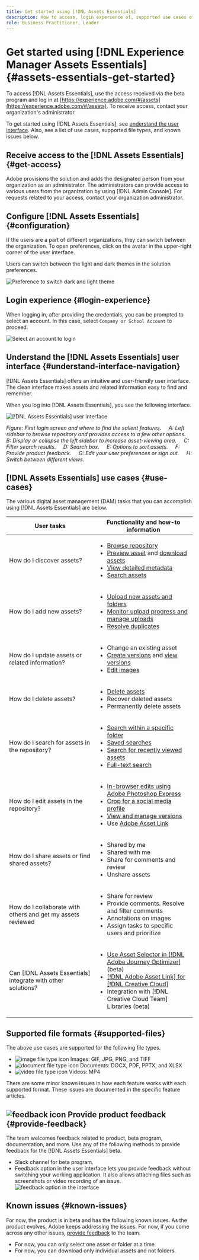 ```yaml
---
title: Get started using [!DNL Assets Essentials]
description: How to access, login experience of, supported use cases of, and known issues of [!DNL Assets Essentials].
role: Business Practitioner, Leader
---
```

# Get started using [!DNL Experience Manager Assets Essentials] {#assets-essentials-get-started}

<!-- TBD: Rename the file and title and anchor. -->

<!-- TBD: Quick start steps as 1. Upload assets, 2. search and download 3. Edit, share, and organize -->

To access [!DNL Assets Essentials], use the access received via the beta program and log in at [https://experience.adobe.com/#/assets](https://experience.adobe.com/#/assets). To receive access, contact your organization's administrator.

<!-- TBD: Remove this line. -->

To get started using [!DNL Assets Essentials], see [understand the user interface](/help/get-started.md). Also, see a list of use cases, supported file types, and known issues below.

## Receive access to the [!DNL Assets Essentials] {#get-access}

Adobe provisions the solution and adds the designated person from your organization as an administrator. The administrators can provide access to various users from the organization by using [!DNL Admin Console]. For requests related to your access, contact your organization administrator.

## Configure [!DNL Assets Essentials] {#configuration}

<!-- TBD: Move this to get started -->

If the users are a part of different organizations, they can switch between the organization. To open preferences, click on the avatar in the upper-right corner of the user interface.

Users can switch between the light and dark themes in the solution preferences.

![Preference to switch dark and light theme](assets/theme-change.png)

<!-- TBD: What can admins configure? What more can users configure? Any doc that describes Exp Cloud preferences? 
Metadata forms is out of the scope of 6/17 GA. When the functionality is added, link to it from here. It is about configuring metadata UI. -->

## Login experience {#login-experience}

When logging in, after providing the credentials, you can be prompted to select an account. In this case, select `Company or School Account` to proceed.

![Select an account to login](assets/do-not-localize/login-experience.gif)

## Understand the [!DNL Assets Essentials] user interface {#understand-interface-navigation}

[!DNL Assets Essentials] offers an intuitive and user-friendly user interface. The clean interface makes assets and related information easy to find and remember.

When you log into [!DNL Assets Essentials], you see the following interface.

<!-- TBD: Update this screenshot. Remove top bar. Remove 2 labels from top bar. -->

![[!DNL Assets Essentials] user interface](assets/essentials-interface1.png)

*Figure: First login screen and where to find the salient features.*
&nbsp;&nbsp;&nbsp; *A: Left sidebar to browse repository and provides access to a few other options.*
&nbsp;&nbsp;&nbsp; *B: Display or collapse the left sidebar to increase asset-viewing area.*
&nbsp;&nbsp;&nbsp; *C: Filter search results.*
&nbsp;&nbsp;&nbsp; *D: Search box.*
&nbsp;&nbsp;&nbsp; *E: Options to sort assets.*
&nbsp;&nbsp;&nbsp; *F: Provide product feedback.*
&nbsp;&nbsp;&nbsp; *G: Edit your user preferences or sign out.*
&nbsp;&nbsp;&nbsp; *H: Switch between different views.*

<!-- TBD: Need an embedded video here with narration. It has to be hosted on MPC to be embeddable. -->

## [!DNL Assets Essentials] use cases {#use-cases}

The various digital asset management (DAM) tasks that you can accomplish using [!DNL Assets Essentials] are below.

| User tasks | Functionality and how-to information |
|-----|------|
| How do I discover assets? | <ul> <li>[Browse repository](/help/navigate-view.md#view-assets-and-details) </li> <li> [Preview asset](/help/navigate-view.md#view-assets-and-details) and [download assets](/help/manage-organize.md) </li> <li>[View detailed metadata](/help/metadata.md) </li> <li>[Search assets](/help/search.md)</li></ul> | 
| How do I add new assets? | <ul> <li>[Upload new assets and folders](/help/add-delete.md#add-assets)</li> <li>[Monitor upload progress and manage uploads](/help/add-delete.md)</li> <li>[Resolve duplicates](/help/add-delete.md#resolve-upload-fails)</li> </ul> |
| How do I update assets or related information? | <ul> <li>Change an existing asset</li> <li>[Create versions](/help/manage-organize.md#create-versions) and [view versions](/help/navigate-view.md#view-versions)</li> <li>[Edit images](/help/edit-images.md)</li> </ul> |
| How do I delete assets? | <ul> <li>[Delete assets](/help/manage-organize.md)</li> <li>Recover deleted assets</li> <li>Permanently delete assets</li> </ul> |
| How do I search for assets in the repository? | <ul> <li>[Search within a specific folder](/help/search.md)</li> <li>[Saved searches](/help/search.md)</li> <li>[Search for recently viewed assets](/help/search.md)</li> <li>[Full-text search](/help/search.md) |
| How do I edit assets in the repository? | <ul> <li>[In-browser edits using Adobe Photoshop Express](/help/edit-images.md)</li> <li>[Crop for a social media profile](/help/edit-images.md#crop-straighten-images)</li> <li>[View and manage versions](/help/manage-organize.md#create-versions)</li> <li>Use [Adobe Asset Link](/help/integration.md#integrations)</ul></ul> |
| How do I share assets or find shared assets? | <ul> <li>Shared by me</li> <li>Shared with me</li> <li>Share for comments and review</li> <li>Unshare assets</li> </ul> |
| How do I collaborate with others and get my assets reviewed | <ul> <li>Share for review</li> <li>Provide comments. Resolve and filter comments</li> <li>Annotations on images</li> <li>Assign tasks to specific users and prioritize</li> </ul> |
| Can [!DNL Assets Essentials] integrate with other solutions? | <ul> <li>[Use Asset Selector in [!DNL Adobe Journey Optimizer]](/help/integration.md) (beta)</li> <li>[[!DNL Adobe Asset Link] for [!DNL Creative Cloud]](/help/integration.md)</li> <li>Integration with [!DNL Creative Cloud Team] Libraries (beta)</li> </ul> |

## Supported file formats {#supported-files}

The above use cases are supported for the following file types.

* ![image file type icon](assets/do-not-localize/image-icon.png) Images: GIF, JPG, PNG, and TIFF
* ![document file type icon](assets/do-not-localize/document-icon.png) Documents: DOCX, PDF, PPTX, and XLSX
* ![video file type icon](assets/do-not-localize/video-icon.png) Videos: MP4

There are some minor known issues in how each feature works with each supported format. These issues are documented in the specific feature articles.

## ![feedback icon](assets/do-not-localize/feedback-icon.png) Provide product feedback {#provide-feedback}

The team welcomes feedback related to product, beta program, documentation, and more. Use any of the following methods to provide feedback for the [!DNL Assets Essentials] beta.

* Slack channel for beta program.
* Feedback option in the user interface lets you provide feedback without switching your working application. It also allows attaching files such as screenshots or video recording of an issue.
  ![feedback option in the interface](assets/feedback-panel.png)

## Known issues {#known-issues}

For now, the product is in beta and has the following known issues. As the product evolves, Adobe keeps addressing the issues. For now, if you come across any other issues, [provide feedback](#provide-feedback) to the team.

* For now, you can only select one asset or folder at a time.
* For now, you can download only individual assets and not folders.
